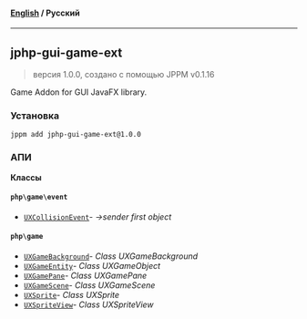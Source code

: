 #### [English](README.md) / **Русский**

---

## jphp-gui-game-ext
> версия 1.0.0, создано с помощью JPPM v0.1.16

Game Addon for GUI JavaFX library.

### Установка
```
jppm add jphp-gui-game-ext@1.0.0
```

### АПИ
**Классы**

#### `php\game\event`

- [`UXCollisionEvent`](https://github.com/jphp-compiler/jphp/blob/master/exts/jphp-gui-game-ext/api-docs/classes/php/game/event/UXCollisionEvent.ru.md)- _->sender first object_

#### `php\game`

- [`UXGameBackground`](https://github.com/jphp-compiler/jphp/blob/master/exts/jphp-gui-game-ext/api-docs/classes/php/game/UXGameBackground.ru.md)- _Class UXGameBackground_
- [`UXGameEntity`](https://github.com/jphp-compiler/jphp/blob/master/exts/jphp-gui-game-ext/api-docs/classes/php/game/UXGameEntity.ru.md)- _Class UXGameObject_
- [`UXGamePane`](https://github.com/jphp-compiler/jphp/blob/master/exts/jphp-gui-game-ext/api-docs/classes/php/game/UXGamePane.ru.md)- _Class UXGamePane_
- [`UXGameScene`](https://github.com/jphp-compiler/jphp/blob/master/exts/jphp-gui-game-ext/api-docs/classes/php/game/UXGameScene.ru.md)- _Class UXGameScene_
- [`UXSprite`](https://github.com/jphp-compiler/jphp/blob/master/exts/jphp-gui-game-ext/api-docs/classes/php/game/UXSprite.ru.md)- _Class UXSprite_
- [`UXSpriteView`](https://github.com/jphp-compiler/jphp/blob/master/exts/jphp-gui-game-ext/api-docs/classes/php/game/UXSpriteView.ru.md)- _Class UXSpriteView_